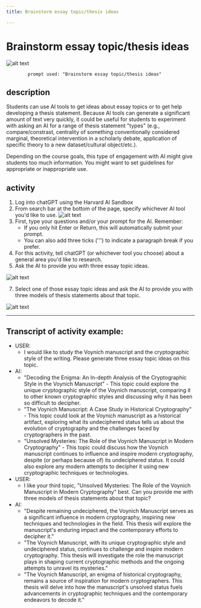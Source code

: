 ```yaml
---
title: Brainstorm essay topic/thesis ideas

---
```


# Brainstorm essay topic/thesis ideas

![alt text](https://files.slack.com/files-pri/T0HTW3H0V-F060M9WSNCD/ai_workshop_usecases.png?pub_secret=93ba822a0e)

            prompt used: "Brainstorm essay topic/thesis ideas"
    

## description
Students can use AI tools to get ideas about essay topics or to get help developing a thesis statement. Because AI tools can generate a significant amount of text very quickly, it could be useful for students to experiment with asking an AI for a range of thesis statement "types" (e.g., compare/constrast, centrality of something conventionally considered marginal, theoretical intervention in a scholarly debate, application of specific theory to a new dataset/cultural object/etc.).

Depending on the course goals, this type of engagement with AI might give students too much information. You might want to set guidelines for appropriate or inappropriate use. 

## activity
1. Log into chatGPT using the Harvard AI Sandbox
2. From search bar at the bottom of the page, specify whichever AI tool you'd like to use.
![alt text](https://files.slack.com/files-pri/T0HTW3H0V-F060SAFF0TE/video_to_gif__5_..gif?pub_secret=b0169f7439)
4. First, type your questions and/or your prompt for the AI. Remember: 
    * If you only hit Enter or Return, this will automatically submit your prompt. 
    * You can also add three ticks (''') to indicate a paragraph break if you prefer.
5. For this activity, tell chatGPT (or whichever tool you choose) about a general area you'd like to research. 
6. Ask the AI to provide you with three essay topic ideas.

![alt text](https://files.slack.com/files-pri/T0HTW3H0V-F060T9VG85A/screenshot_2023-10-11_at_1.24.51_pm.png?pub_secret=631d3a4234)

7. Select one of those essay topic ideas and ask the AI to provide you with three models of thesis statements about that topic.

![alt text](https://files.slack.com/files-pri/T0HTW3H0V-F061DS5KQCQ/screenshot_2023-10-11_at_1.27.21_pm.png?pub_secret=697fb4cbf7)

--- 

## Transcript of activity example:

* USER:
    * I would like to study the Voynich manuscript and the cryptographic style of the writing. Please generate three essay topic ideas on this topic.
* AI: 
    * "Decoding the Enigma: An In-depth Analysis of the Cryptographic Style in the Voynich Manuscript" - This topic could explore the unique cryptographic style of the Voynich manuscript, comparing it to other known cryptographic styles and discussing why it has been so difficult to decipher.
    * "The Voynich Manuscript: A Case Study in Historical Cryptography" - This topic could look at the Voynich manuscript as a historical artifact, exploring what its undeciphered status tells us about the evolution of cryptography and the challenges faced by cryptographers in the past.
    * "Unsolved Mysteries: The Role of the Voynich Manuscript in Modern Cryptography" - This topic could discuss how the Voynich manuscript continues to influence and inspire modern cryptography, despite (or perhaps because of) its undeciphered status. It could also explore any modern attempts to decipher it using new cryptographic techniques or technologies.
* USER: 
    * I like your third topic, "Unsolved Mysteries: The Role of the Voynich Manuscript in Modern Cryptography" best. Can you provide me with three models of thesis statements about that topic?
* AI: 
    * "Despite remaining undeciphered, the Voynich Manuscript serves as a significant influence in modern cryptography, inspiring new techniques and technologies in the field. This thesis will explore the manuscript's enduring impact and the contemporary efforts to decipher it."
    * "The Voynich Manuscript, with its unique cryptographic style and undeciphered status, continues to challenge and inspire modern cryptography. This thesis will investigate the role the manuscript plays in shaping current cryptographic methods and the ongoing attempts to unravel its mysteries."
    * "The Voynich Manuscript, an enigma of historical cryptography, remains a source of inspiration for modern cryptographers. This thesis will delve into how the manuscript's unsolved status fuels advancements in cryptographic techniques and the contemporary endeavors to decode it."




